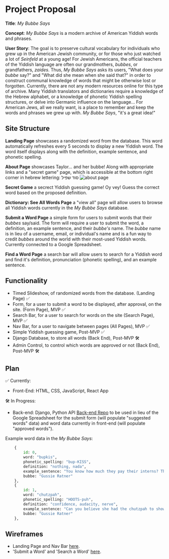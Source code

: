 # Project Proposal

**Title**: *My Bubbe Says*

**Concept**: *My Bubbe Says* is a modern archive of American Yiddish words and phrases. 

**User Story**: The goal is to preserve cultural vocabulary for individuals who grew up in the American Jewish community, or for those who just watched a lot of *Seinfeld* at a young age! For Jewish Americans, the official teachers of the Yiddish language are often our grandmothers, *bubbes*, or grandfathers, *zaides*. Thus, *My Bubbe Says* asks its users, "What does your *bubbe* say?" and "What did she mean when she said that?" in order to construct communal knowledge of words that might be otherwise lost or forgotten. Currently, there are not any modern resources online for this type of archive. Many Yiddish translators and dictionaries require a knowledge of the Hebrew alphabet, or a knowledge of phonetic Yiddish spelling structures, or delve into Germanic influence on the language... For American Jews, all we really want, is a place to remember and keep the words and phrases we grew up with. *My Bubbe Says*, "it's a great idea!"


## Site Structure

**Landing Page** showcases a randomized word from the database. This word automatically refreshes every 5 seconds to display a new Yiddish word. The word itself displays along with the definition, example sentence, and phonetic spelling.


**About Page** showcases Taylor... and her bubbe! Along with appropriate links and a "secret game" page, which is accessible at the bottom right corner in hebrew lettering: סוד שפּיל
![about page](https://res.cloudinary.com/overturf/image/upload/v1640216254/About_Page_hhkrpq.png)

**Secret Game** a secrect Yiddish guessing game! Oy vey! Guess the correct word based on the proposed definition. 


**Dictionary: See All Words Page** a "view all" page will allow users to browse all Yiddish words currently in the *My Bubbe Says* database.  


**Submit a Word Page** a simple form for users to submit words that their *bubbes* say/said. The form will require a user to submit the word, a definition, an example sentence, and their *bubbe's* name. The *bubbe* name is in lieu of a username, email, or individual's name and is a fun way to credit *bubbes*  around the world with their most-used Yiddish words. Currently connected to a Google Spreadsheet. 


**Find a Word Page** a search bar will allow users to search for a Yiddish word and find it's definition, pronunciation (phonetic spelling), and an example sentence. 




## Functionality
- Timed Slideshow, of randomized words from the database. (Landing Page) ✅
- Form, for a user to submit a word to be displayed, after approval, on the site. (Form Page), MVP ✅
- Search Bar, for a user to search for words on the site (Search Page), MVP ✅
- Nav Bar, for a user to navigate between pages (All Pages), MVP ✅
- Simple Yiddish guessing game, Post-MVP ✅
- Django Database, to store all words (Back End), Post-MVP 🛠
- Admin Control, to control which words are approved or not (Back End), Post-MVP 🛠

## Plan
✅ Currently:
- Front-End: HTML, CSS, JavaScript, React App 

🛠 In Progress: 
- Back-end: Django, Python API 
[Back-end Repo](https://github.com/over-taylor-turf/yiddish-words) to be used in lieu of the Google Spreadsheet for the submit form (will populate "suggested words" data) and word data currently in front-end (will populate "approved words").

Example word data in the *My Bubbe Says*: 
```py
    {
        id: 0,
        word: "bupkis",
        phonetic_spelling: "bup-KISS",
        definition: "nothing, nada",
        example_sentence: "You know how much they pay their interns? That's right, you guessed it: bupkis.",
        bubbe: "Gussie Ratner"
    },
    {
        id: 1,
        word: "chutzpah",
        phonetic_spelling: "HOOTS-puh",
        definition: "confidence, audacity, nerve",
        example_sentence: "Can you believe she had the chutzpah to show up to this bat mitzvah?",
        bubbe: "Gussie Ratner"
    },
```

## Wireframes 

- Landing Page and Nav Bar [here](https://res.cloudinary.com/overturf/image/upload/v1639677167/landingpageandnavbar.heic). 
- 'Submit a Word' and 'Search a Word' [here](https://res.cloudinary.com/overturf/image/upload/v1639677151/submitandsearchpages.heic). 
